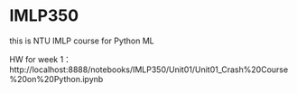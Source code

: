 # IMLP350
this is NTU IMLP course for Python ML

HW for week 1：http://localhost:8888/notebooks/IMLP350/Unit01/Unit01_Crash%20Course%20on%20Python.ipynb

